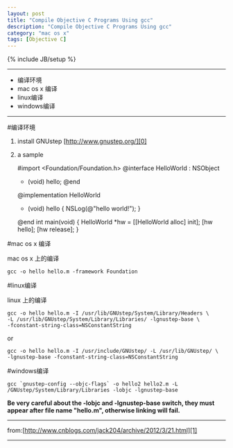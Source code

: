 ```yaml
---
layout: post
title: "Compile Objective C Programs Using gcc"
description: "Compile Objective C Programs Using gcc"
category: "mac os x"
tags: [Objective C]
---
```

{% include JB/setup %}

---
*	编译环境
*	mac os x 编译
*	linux编译
*	windows编译

---

#编译环境

1.	install GNUstep [http://www.gnustep.org/][0]
2.	a sample

    #import <Foundation/Foundation.h>
    @interface HelloWorld : NSObject
    - (void) hello;
    @end
    
    @implementation HelloWorld
    - (void) hello {
    NSLog(@"hello world!");
    }
    		
    @end
    int main(void) {
    HelloWorld *hw = [[HelloWorld alloc] init];
    [hw hello];
    [hw release];
    }
    
#mac os x 编译

mac os x 上的编译

    gcc -o hello hello.m -framework Foundation

#linux编译

linux 上的编译

    gcc -o hello hello.m -I /usr/lib/GNUstep/System/Library/Headers \
    -L /usr/lib/GNUstep/System/Library/Libraries/ -lgnustep-base \
    -fconstant-string-class=NSConstantString

or

    gcc -o hello hello.m -I /usr/include/GNUstep/ -L /usr/lib/GNUstep/ \
    -lgnustep-base -fconstant-string-class=NSConstantString

#windows编译

    gcc `gnustep-config --objc-flags` -o hello2 hello2.m -L /GNUstep/System/Library/Libraries -lobjc -lgnustep-base

**Be very careful about the -lobjc and -lgnustep-base switch, they must appear after file name "hello.m", otherwise linking will fail.**

---

from:[http://www.cnblogs.com/jack204/archive/2012/3/21.html][1]

---
[0]:http://www.gnustep.org/
[1]:http://www.cnblogs.com/jack204/archive/2012/3/21.html